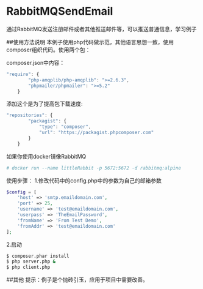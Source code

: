 # RabbitMQSendEmail
通过RabbitMQ发送注册邮件或者其他推送邮件等，可以推送普通信息，学习例子

##使用方法说明
本例子使用php代码做示范，其他语言思想一致，使用composer组织代码。使用两个包：

composer.json中内容：
```javascript
"require": {
        "php-amqplib/php-amqplib": ">=2.6.3",
        "phpmailer/phpmailer": ">=5.2"
    }
```

添加这个是为了提高包下载速度:
```javascript
"repositories": {
        "packagist": {
            "type": "composer",
            "url": "https://packagist.phpcomposer.com"
        }
    }
```

如果你使用docker镜像RabbitMQ
```bash
# docker run --name littleRabbit -p 5672:5672 -d rabbitmq:alpine
```
使用步骤：
1.修改代码中的config.php中的参数为自己的邮箱参数
```php
$config = [
    'host' => 'smtp.emaildomain.com',
    'port' => 25,
    'username' => 'test@emaildomain.com',
    'userpass' => 'TheEmailPassword',
    'fromName' => 'From Test Demo',
    'fromAddr' => 'test@emaildomain.com'
];
```
2.启动
```bash
$ composer.phar install
$ php server.php &
$ php client.php
```

##其他
提示：例子是个抛砖引玉，应用于项目中需要改善。